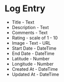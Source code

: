 # Log Entry
* Title - Text 
* Description - Text
* Comments - Text
* Rating - scale of 1 - 10
* Image - Text - URL
* Start Date - DateTime
* End Date - DateTime
* Latitude - Number 
* Longitude - Number
* Created At - DateTime
* Updated At - DateTime
